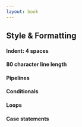 ```yaml
---
layout: book
---
```


## Style &amp; Formatting

#### Indent: 4 spaces

#### 80 character line length

#### Pipelines

#### Conditionals

#### Loops

#### Case statements

